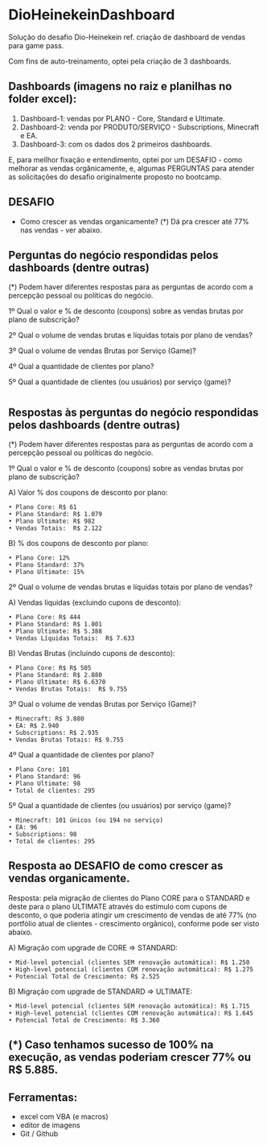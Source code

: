 # DioHeinekeinDashboard
Solução do desafio Dio-Heinekein ref. criação de dashboard de vendas para game pass.

Com fins de auto-treinamento, optei pela criação de 3 dashboards.

## Dashboards (imagens no raiz e planilhas no folder excel):
1. Dashboard-1: vendas por PLANO - Core, Standard e Ultimate.
2. Dashboard-2: venda por PRODUTO/SERVIÇO - Subscriptions, Minecraft e EA.
3. Dashboard-3: com os dados dos 2 primeiros dashboards.

E, para mellhor fixação e entendimento, optei por um DESAFIO - como melhorar as vendas orgânicamente, e, algumas PERGUNTAS para atender as solicitações do desafio originalmente proposto no bootcamp.

## DESAFIO
- Como crescer as vendas organicamente? (*) Dá pra crescer até 77% nas vendas - ver abaixo.
  
## Perguntas do negócio respondidas pelos dashboards (dentre outras)
(*) Podem haver diferentes respostas para as perguntas de acordo com a percepção pessoal ou políticas do negócio.

1º Qual o valor e % de desconto (coupons) sobre as vendas brutas por plano de subscrição?

2º Qual o volume de vendas brutas e líquidas totais por plano de vendas?

3º Qual o volume de vendas Brutas por Serviço (Game)?

4º Qual a quantidade de clientes por plano?

5º Qual a quantidade de clientes (ou usuários) por serviço (game)?

#

## Respostas às perguntas do negócio respondidas pelos dashboards (dentre outras)
(*) Podem haver diferentes respostas para as perguntas de acordo com a percepção pessoal ou políticas do negócio.

1º Qual o valor e % de desconto (coupons) sobre as vendas brutas por plano de subscrição?

  A) Valor % dos coupons de desconto por plano:

    • Plano Core: R$ 61
    • Plano Standard: R$ 1.079
    • Plano Ultimate: R$ 982
    • Vendas Totais:  R$ 2.122
  
  B) % dos coupons de desconto por plano:

    • Plano Core: 12%
    • Plano Standard: 37%
    • Plano Ultimate: 15%
    
2º Qual o volume de vendas brutas e líquidas totais por plano de vendas?

  A) Vendas líquidas (excluindo cupons de desconto):
  
    • Plano Core: R$ 444
    • Plano Standard: R$ 1.801
    • Plano Ultimate: R$ 5.388
    • Vendas Líquidas Totais:  R$ 7.633
    
  B) Vendas Brutas (incluindo cupons de desconto):
  
    • Plano Core: R$ R$ 505
    • Plano Standard: R$ 2.880
    • Plano Ultimate: R$ 6.6370
    • Vendas Brutas Totais:  R$ 9.755
    
3º Qual o volume de vendas Brutas por Serviço (Game)?

    • Minecraft: R$ 3.880
    • EA: R$ 2.940
    • Subscriptions: R$ 2.935
    • Vendas Brutas Totais: R$ 9.755
    
4º Qual a quantidade de clientes por plano?

    • Plano Core: 101
    • Plano Standard: 96
    • Plano Ultimate: 98
    • Total de clientes: 295
    
5º Qual a quantidade de clientes (ou usuários) por serviço (game)?

    • Minecraft: 101 únicos (ou 194 no serviço)
    • EA: 96
    • Subscriptions: 98
    • Total de clientes: 295

## Resposta ao DESAFIO de como crescer as vendas organicamente.

Resposta: pela migração de clientes do Plano CORE para o STANDARD e deste para o plano ULTIMATE através do estímulo com cupons de desconto, o que poderia atingir um crescimento de vendas de até 77% (no portfólio atual de clientes - crescimento orgânico), conforme pode ser visto abaixo.

A) Migração com upgrade de CORE => STANDARD:

    • Mid-level potencial (clientes SEM renovação automática): R$ 1.250
    • High-level potencial (clientes COM renovação automática): R$ 1.275
    • Potencial Total de Crescimento: R$ 2.525

B)	Migração com upgrade de STANDARD => ULTIMATE:

    • Mid-level potencial (clientes SEM renovação automática): R$ 1.715
    • High-level potencial (clientes COM renovação automática): R$ 1.645
    • Potencial Total de Crescimento: R$ 3.360
    
## (*) Caso tenhamos sucesso de 100% na execução, as vendas poderiam crescer 77% ou R$ 5.885.

## Ferramentas:

- excel com VBA (e macros)
- editor de imagens
- Git / Github
